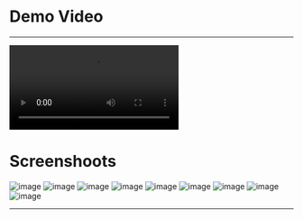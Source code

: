 # Demo Video

---

<video controls >
  <source src="/showcase/demo.mp4" type="video/mp4" />
  Your browser does not support the video tag.
</video>

# Screenshoots

![image](/showcase/img-1.webp)
![image](/showcase/img-3.webp)
![image](/showcase/img-2.webp)
![image](/showcase/img-4.webp)
![image](/showcase/img-5.webp)
![image](/showcase/img-6.webp)
![image](/showcase/img-7.webp)
![image](/showcase/img-8.webp)
![image](/showcase/img-9.webp)

<!-- ![image](/showcase/img-1.webp) -->

---
